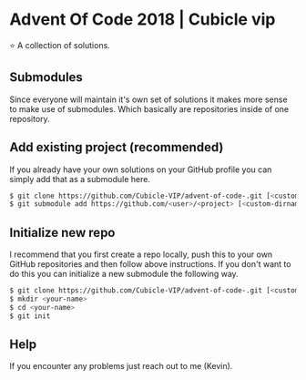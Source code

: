 # Advent Of Code 2018 | Cubicle vip
:star: A collection of solutions.

## Submodules
Since everyone will maintain it's own set of solutions it makes more sense to make use of submodules. Which basically are repositories inside of one repository.

## Add existing project (recommended)

If you already have your own solutions on your GitHub profile you can simply add that as a submodule here.

```bash
$ git clone https://github.com/Cubicle-VIP/advent-of-code-.git [<custom-dirname>]
$ git submodule add https://github.com/<user>/<project> [<custom-dirname>]
```

## Initialize new repo

I recommend that you first create a repo locally, push this to your own GitHub repositories and then follow above instructions. If you don't want to do this you can initialize a new submodule the following way.

```bash
$ git clone https://github.com/Cubicle-VIP/advent-of-code-.git [<custom-dirname>]
$ mkdir <your-name>
$ cd <your-name>
$ git init
```

## Help
If you encounter any problems just reach out to me (Kevin).
